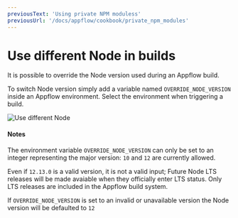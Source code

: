 ```yaml
---
previousText: 'Using private NPM moduless'
previousUrl: '/docs/appflow/cookbook/private_npm_modules'
---
```


# Use different Node in builds

It is possible to override the Node version used during an Appflow build.

To switch Node version simply add a variable named `OVERRIDE_NODE_VERSION` inside an Appflow environment. Select the  environment when triggering a build.

![Use different Node](/docs/assets/img/appflow/cookbook/switch-node-version.png)

#### Notes

The environment variable `OVERRIDE_NODE_VERSION` can only be set to an integer representing the major version: `10` and `12` are currently allowed.

Even if `12.13.0` is a valid version, it is not a valid input; Future Node LTS releases will be made avaiable when they officially enter LTS status. Only LTS releases are included in the Appflow build system.

If `OVERRIDE_NODE_VERSION` is set to an invalid or unavailable version the Node version will be defaulted to `12`
